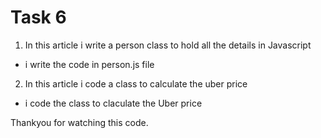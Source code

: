 
# Task 6

1. In this article i write a person class to hold all the details in Javascript
- i write the code in person.js file


2. In this article i code a class to calculate the uber price
- i code the class to claculate the Uber price

Thankyou for watching this code.